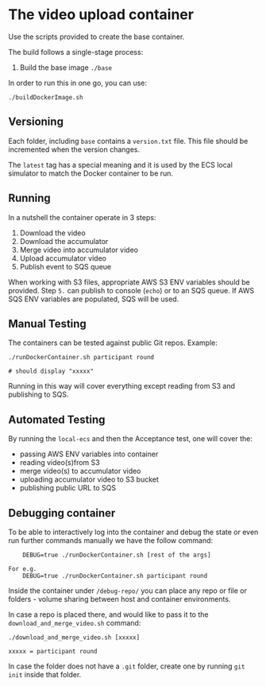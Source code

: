 
# The video upload container

Use the scripts provided to create the base container.

The build follows a single-stage process:
1. Build the base image `./base`

In order to run this in one go, you can use:
```
./buildDockerImage.sh
```

## Versioning

Each folder, including `base` contains a `version.txt` file.
This file should be incremented when the version changes.

The `latest` tag has a special meaning and it is used by the ECS local simulator to match the Docker container to be run.

## Running

In a nutshell the container operate in 3 steps:
1. Download the video
2. Download the accumulator
3. Merge video into accumulator video
4. Upload accumulator video
5. Publish event to SQS queue 

When working with S3 files, appropriate AWS S3 ENV variables should be provided.
Step `5.` can publish to console (`echo`) or to an SQS queue. If AWS SQS ENV variables are populated, SQS will be used.


## Manual Testing

The containers can be tested against public Git repos.
Example:
```
./runDockerContainer.sh participant round

# should display "xxxxx"
```
Running in this way will cover everything except reading from S3 and publishing to SQS.


## Automated Testing

By running the `local-ecs` and then the Acceptance test, one will cover the:
- passing AWS ENV variables into container
- reading video(s)from S3
- merge video(s) to accumulator video
- uploading accumulator video to S3 bucket 
- publishing public URL to SQS

## Debugging container

To be able to interactively log into the container and debug the state or even run further commands manually we have the follow command:

```
    DEBUG=true ./runDockerContainer.sh [rest of the args]

For e.g.
    DEBUG=true ./runDockerContainer.sh participant round
```

Inside the container under `/debug-repo/` you can place any repo or file or folders - volume sharing between host and container environments.

In case a repo is placed there, and would like to pass it to the `download_and_merge_video.sh` command:
```
./download_and_merge_video.sh [xxxxx] 

xxxxx = participant round                                                    
``` 

In case the folder does not have a `.git` folder, create one by running `git init` inside that folder. 
